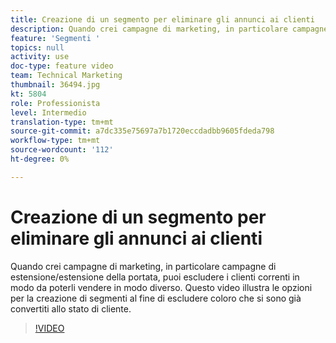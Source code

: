 ```yaml
---
title: Creazione di un segmento per eliminare gli annunci ai clienti
description: Quando crei campagne di marketing, in particolare campagne di estensione/estensione della portata, puoi escludere i clienti correnti in modo da poterli vendere in modo diverso. Questo video illustra le opzioni per la creazione di segmenti al fine di escludere coloro che si sono già convertiti allo stato di cliente.
feature: 'Segmenti '
topics: null
activity: use
doc-type: feature video
team: Technical Marketing
thumbnail: 36494.jpg
kt: 5804
role: Professionista
level: Intermedio
translation-type: tm+mt
source-git-commit: a7dc335e75697a7b1720eccdadbb9605fdeda798
workflow-type: tm+mt
source-wordcount: '112'
ht-degree: 0%

---
```



# Creazione di un segmento per eliminare gli annunci ai clienti

Quando crei campagne di marketing, in particolare campagne di estensione/estensione della portata, puoi escludere i clienti correnti in modo da poterli vendere in modo diverso. Questo video illustra le opzioni per la creazione di segmenti al fine di escludere coloro che si sono già convertiti allo stato di cliente.

>[!VIDEO](https://video.tv.adobe.com/v/36494/?quality=12&learn=on)
